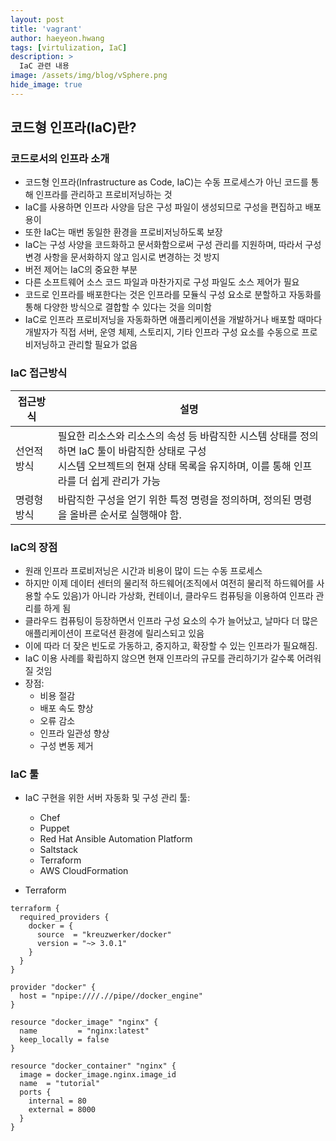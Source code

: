 ```yaml
---
layout: post
title: 'vagrant' 
author: haeyeon.hwang
tags: [virtulization, IaC]
description: >
  IaC 관련 내용 
image: /assets/img/blog/vSphere.png
hide_image: true
---
```


## 코드형 인프라(IaC)란?

### 코드로서의 인프라 소개

- 코드형 인프라(Infrastructure as Code, IaC)는 수동 프로세스가 아닌 코드를 통해 인프라를 관리하고 프로비저닝하는 것
- IaC를 사용하면 인프라 사양을 담은 구성 파일이 생성되므로 구성을 편집하고 배포 용이
- 또한 IaC는 매번 동일한 환경을 프로비저닝하도록 보장
- IaC는 구성 사양을 코드화하고 문서화함으로써 구성 관리를 지원하며, 따라서 구성 변경 사항을 문서화하지 않고 임시로 변경하는 것 방지
- 버전 제어는 IaC의 중요한 부분
- 다른 소프트웨어 소스 코드 파일과 마찬가지로 구성 파일도 소스 제어가 필요
- 코드로 인프라를 배포한다는 것은 인프라를 모듈식 구성 요소로 분할하고 자동화를 통해 다양한 방식으로 결합할 수 있다는 것을 의미함
- IaC로 인프라 프로비저닝을 자동화하면 애플리케이션을 개발하거나 배포할 때마다 개발자가 직접 서버, 운영 체제, 스토리지, 기타 인프라 구성 요소를 수동으로 프로비저닝하고 관리할 필요가 없음

### IaC 접근방식

접근방식|설명
---|---
선언적방식|필요한 리소스와 리소스의 속성 등 바람직한 시스템 상태를 정의하면 IaC 툴이 바람직한 상태로 구성</br>시스템 오브젝트의 현재 상태 목록을 유지하며, 이를 통해 인프라를 더 쉽게 관리가 가능
명령형방식| 바람직한 구성을 얻기 위한 특정 명령을 정의하며, 정의된 명령을 올바른 순서로 실행해야 함.

### IaC의 장점

- 원래 인프라 프로비저닝은 시간과 비용이 많이 드는 수동 프로세스
- 하지만 이제 데이터 센터의 물리적 하드웨어(조직에서 여전히 물리적 하드웨어를 사용할 수도 있음)가 아니라 가상화, 컨테이너, 클라우드 컴퓨팅을 이용하여 인프라 관리를 하게 됨
- 클라우드 컴퓨팅이 등장하면서 인프라 구성 요소의 수가 늘어났고, 날마다 더 많은 애플리케이션이 프로덕션 환경에 릴리스되고 있음
- 이에 따라 더 잦은 빈도로 가동하고, 중지하고, 확장할 수 있는 인프라가 필요해짐.
- IaC 이용 사례를 확립하지 않으면 현재 인프라의 규모를 관리하기가 갈수록 어려워질 것임
- 장점:
  - 비용 절감
  - 배포 속도 향상
  - 오류 감소
  - 인프라 일관성 향상
  - 구성 변동 제거

### IaC 툴

- IaC 구현을 위한 서버 자동화 및 구성 관리 툴:
  - Chef
  - Puppet
  - Red Hat Ansible Automation Platform
  - Saltstack
  - Terraform 
  - AWS CloudFormation


- Terraform
~~~console
terraform {
  required_providers {
    docker = {
      source  = "kreuzwerker/docker"
      version = "~> 3.0.1"
    }
  }
}

provider "docker" {
  host = "npipe:////.//pipe//docker_engine"
}

resource "docker_image" "nginx" {
  name         = "nginx:latest"
  keep_locally = false
}

resource "docker_container" "nginx" {
  image = docker_image.nginx.image_id
  name  = "tutorial"
  ports {
    internal = 80
    external = 8000
  }
}
~~~